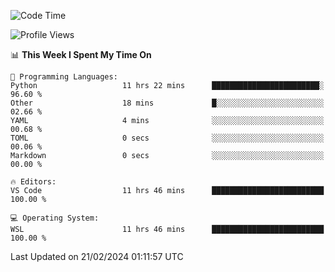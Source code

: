 <!--START_SECTION:waka-->
![Code Time](http://img.shields.io/badge/Code%20Time-577%20hrs%2045%20mins-blue)

![Profile Views](http://img.shields.io/badge/Profile%20Views-1-blue)

📊 **This Week I Spent My Time On** 

```text
💬 Programming Languages: 
Python                   11 hrs 22 mins      ████████████████████████░   96.60 % 
Other                    18 mins             █░░░░░░░░░░░░░░░░░░░░░░░░   02.66 % 
YAML                     4 mins              ░░░░░░░░░░░░░░░░░░░░░░░░░   00.68 % 
TOML                     0 secs              ░░░░░░░░░░░░░░░░░░░░░░░░░   00.06 % 
Markdown                 0 secs              ░░░░░░░░░░░░░░░░░░░░░░░░░   00.00 % 

🔥 Editors: 
VS Code                  11 hrs 46 mins      █████████████████████████   100.00 % 

💻 Operating System: 
WSL                      11 hrs 46 mins      █████████████████████████   100.00 % 
```


 Last Updated on 21/02/2024 01:11:57 UTC
<!--END_SECTION:waka-->
